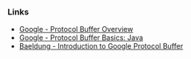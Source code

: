 ### Links
- [Google - Protocol Buffer Overview](https://developers.google.com/protocol-buffers/docs/overview)
- [Google - Protocol Buffer Basics: Java](https://developers.google.com/protocol-buffers/docs/javatutorial)
- [Baeldung - Introduction to Google Protocol Buffer](https://www.baeldung.com/google-protocol-buffer)



